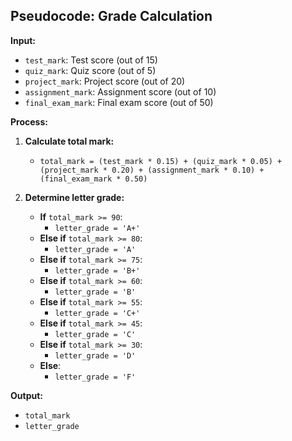 ## Pseudocode: Grade Calculation

**Input:**
* `test_mark`: Test score (out of 15)
* `quiz_mark`: Quiz score (out of 5)
* `project_mark`: Project score (out of 20)
* `assignment_mark`: Assignment score (out of 10)
* `final_exam_mark`: Final exam score (out of 50)

**Process:**
1. **Calculate total mark:**
   * `total_mark = (test_mark * 0.15) + (quiz_mark * 0.05) + (project_mark * 0.20) + (assignment_mark * 0.10) + (final_exam_mark * 0.50)`

2. **Determine letter grade:**
   * **If** `total_mark >= 90`:
     * `letter_grade = 'A+'`
   * **Else if** `total_mark >= 80`:
     * `letter_grade = 'A'`
   * **Else if** `total_mark >= 75`:
     * `letter_grade = 'B+'`
   * **Else if** `total_mark >= 60`:
     * `letter_grade = 'B'`
   * **Else if** `total_mark >= 55`:
     * `letter_grade = 'C+'`
   * **Else if** `total_mark >= 45`:
     * `letter_grade = 'C'`
   * **Else if** `total_mark >= 30`:
     * `letter_grade = 'D'`
   * **Else**:
     * `letter_grade = 'F'`

**Output:**
* `total_mark`
* `letter_grade`
